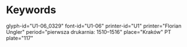 # Keywords
glyph-id="U1-06_0329"
font-id="U1-06"
printer-id="U1"
printer="Florian Ungler"
period="pierwsza drukarnia: 1510–1516"
place="Kraków"
PT plate="117"

